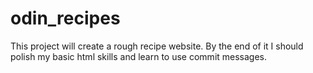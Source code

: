 # odin_recipes

This project will create a rough recipe website. By the end of it I should 
polish my basic html skills and learn to use commit messages.
